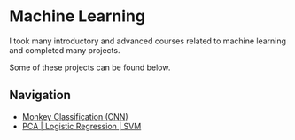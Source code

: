 # Machine Learning

I took many introductory and advanced courses related to machine learning and completed many projects.

Some of these projects can be found below.

## Navigation

- [Monkey Classification (CNN)](/machine-learning/monkey-classification)
- [PCA | Logistic Regression | SVM](/machine-learning/PCA-LR-SVM)
